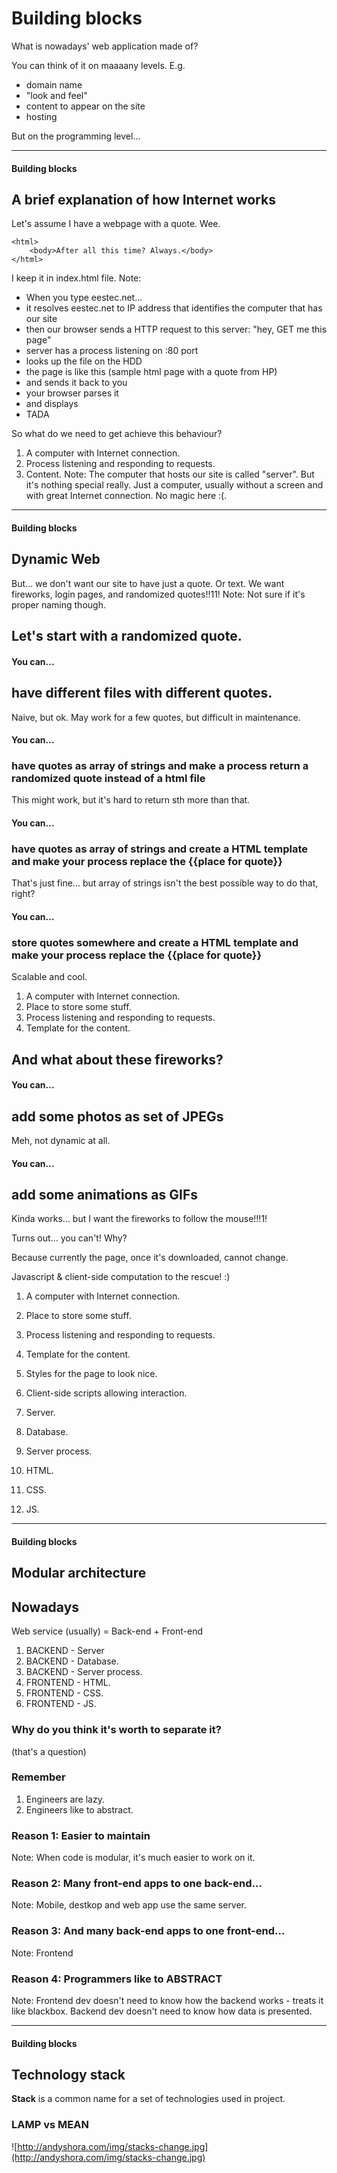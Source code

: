 # Building blocks
<!-- .slide: data-background-image="https://s-media-cache-ak0.pinimg.com/originals/2f/ae/e1/2faee1afb1444950f14b8feea47620ff.jpg" -->

What is nowadays' web application made of?

You can think of it on maaaany levels.
E.g.
- domain name
- "look and feel"
- content to appear on the site
- hosting

But on the programming level...

---

#### Building blocks
## A brief explanation of how Internet works

Let's assume I have a webpage with a quote. Wee.
```
<html>
    <body>After all this time? Always.</body>
</html>
```
I keep it in index.html file.
Note:
- When you type eestec.net... 
- it resolves eestec.net to IP address that identifies the computer that has our site
- then our browser sends a HTTP request to this server: "hey, GET me this page"
- server has a process listening on :80 port 
- looks up the file on the HDD
- the page is like this (sample html page with a quote from HP)
- and sends it back to you
- your browser parses it
- and displays
- TADA

So what do we need to get achieve this behaviour?

1. A computer with Internet connection. <!-- .element: class="fragment" data-fragment-index="1" -->
2. Process listening and responding to requests.  <!-- .element: class="fragment" data-fragment-index="2" -->
3. Content. <!-- .element: class="fragment" data-fragment-index="3 " -->
Note:
The computer that hosts our site is called "server". But it's nothing special really. Just a computer, usually without a screen and with great Internet connection.
No magic here :(.

---

#### Building blocks
## Dynamic Web

But... we don't want our site to have just a quote. Or text.
We want fireworks, login pages, and randomized quotes!!11!
Note:
Not sure if it's proper naming though.

## Let's start with a randomized quote.

#### You can...
## have different files with different quotes.
Naive, but ok. May work for a few quotes, but difficult in maintenance. <!-- .element: class="fragment" data-fragment-index="2" -->

#### You can...
### have quotes as array of strings and make a process return a randomized quote instead of a html file
This might work, but it's hard to return sth more than that. <!-- .element: class="fragment" data-fragment-index="2" -->

#### You can...
### have quotes as array of strings and create a HTML template and make your process replace the {{place for quote}}
That's just fine... but array of strings isn't the best possible way to do that, right? <!-- .element: class="fragment" data-fragment-index="2" -->

#### You can...
### store quotes somewhere and create a HTML template and make your process replace the {{place for quote}}
Scalable and cool. <!-- .element: class="fragment" data-fragment-index="2" -->

1. A computer with Internet connection. <!-- .element: class="fragment" data-fragment-index="1" -->
2. Place to store some stuff. <!-- .element: class="fragment" data-fragment-index="2" -->
3. Process listening and responding to requests. <!-- .element: class="fragment" data-fragment-index="1" -->
4. Template for the content. <!-- .element: class="fragment" data-fragment-index="1" -->

## And what about these fireworks?

#### You can...
## add some photos as set of JPEGs
Meh, not dynamic at all.

#### You can...
## add some animations as GIFs
Kinda works... but I want the fireworks to follow the mouse!!!1!

Turns out... you can't! Why?

Because currently the page, once it's downloaded, cannot change. 

Javascript & client-side computation to the rescue! :)

1. A computer with Internet connection. <!-- .element: class="fragment" data-fragment-index="1" -->
2. Place to store some stuff.  <!-- .element: class="fragment" data-fragment-index="1" -->
3. Process listening and responding to requests.  <!-- .element: class="fragment" data-fragment-index="1" -->
4. Template for the content.  <!-- .element: class="fragment" data-fragment-index="1" -->
5. Styles for the page to look nice.  <!-- .element: class="fragment" data-fragment-index="2" -->
6. Client-side scripts allowing interaction.  <!-- .element: class="fragment" data-fragment-index="3" -->

1. Server.
2. Database.
3. Server process.
4. HTML.
5. CSS.
6. JS.

---

#### Building blocks
## Modular architecture

## Nowadays
Web service (usually) = Back-end + Front-end

1. BACKEND - Server
2. BACKEND - Database.
3. BACKEND - Server process.
4. FRONTEND - HTML.
5. FRONTEND - CSS.
6. FRONTEND - JS.

### Why do you think it's worth to separate it?
(that's a question)

### Remember
1. Engineers are lazy. <!-- .element: class="fragment" data-fragment-index="1" -->
2. Engineers like to abstract. <!-- .element: class="fragment" data-fragment-index="2" -->

### Reason 1: Easier to maintain
Note:
When code is modular, it's much easier to work on it. 

### Reason 2: Many front-end apps to one back-end...
Note:
Mobile, destkop and web app use the same server.

### Reason 3: And many back-end apps to one front-end...
Note:
Frontend 

### Reason 4: Programmers like to ABSTRACT
Note:
Frontend dev doesn't need to know how the backend works - treats it like blackbox.
Backend dev doesn't need to know how data is presented.

---

#### Building blocks
## Technology stack

**Stack** is a common name for a set of technologies used in project.

### LAMP vs MEAN
![http://andyshora.com/img/stacks-change.jpg](http://andyshora.com/img/stacks-change.jpg)  <!-- .element: style="width:600px" -->